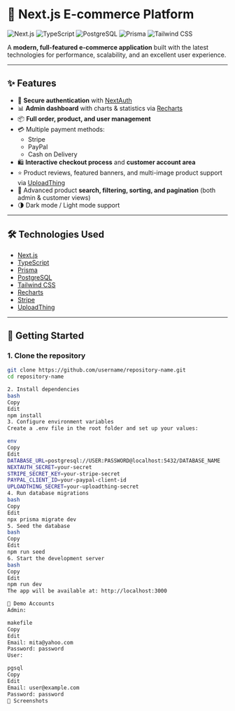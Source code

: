 # 🛒 Next.js E-commerce Platform

![Next.js](https://img.shields.io/badge/Next.js-14-black?style=flat-square&logo=next.js)
![TypeScript](https://img.shields.io/badge/TypeScript-5-blue?style=flat-square&logo=typescript)
![PostgreSQL](https://img.shields.io/badge/PostgreSQL-15-blue?style=flat-square&logo=postgresql)
![Prisma](https://img.shields.io/badge/Prisma-ORM-green?style=flat-square&logo=prisma)
![Tailwind CSS](https://img.shields.io/badge/TailwindCSS-4-06B6D4?style=flat-square&logo=tailwindcss)

A **modern, full-featured e-commerce application** built with the latest technologies for performance, scalability, and an excellent user experience.

---

## ✨ Features

- 🔐 **Secure authentication** with [NextAuth](https://next-auth.js.org/)
- 📊 **Admin dashboard** with charts & statistics via [Recharts](https://recharts.org/)
- 📦 **Full order, product, and user management**
- 💳 Multiple payment methods:
  - Stripe
  - PayPal
  - Cash on Delivery
- 🛍 **Interactive checkout process** and **customer account area**
- ⭐ Product reviews, featured banners, and multi-image product support via [UploadThing](https://uploadthing.com/)
- 🔎 Advanced product **search, filtering, sorting, and pagination** (both admin & customer views)
- 🌗 Dark mode / Light mode support

---

## 🛠 Technologies Used

- [Next.js](https://nextjs.org/)
- [TypeScript](https://www.typescriptlang.org/)
- [Prisma](https://www.prisma.io/)
- [PostgreSQL](https://www.postgresql.org/)
- [Tailwind CSS](https://tailwindcss.com/)
- [Recharts](https://recharts.org/)
- [Stripe](https://stripe.com/)
- [UploadThing](https://uploadthing.com/)

---

## 🚀 Getting Started

### 1. Clone the repository
```bash
git clone https://github.com/username/repository-name.git
cd repository-name

2. Install dependencies
bash
Copy
Edit
npm install
3. Configure environment variables
Create a .env file in the root folder and set up your values:

env
Copy
Edit
DATABASE_URL=postgresql://USER:PASSWORD@localhost:5432/DATABASE_NAME
NEXTAUTH_SECRET=your-secret
STRIPE_SECRET_KEY=your-stripe-secret
PAYPAL_CLIENT_ID=your-paypal-client-id
UPLOADTHING_SECRET=your-uploadthing-secret
4. Run database migrations
bash
Copy
Edit
npx prisma migrate dev
5. Seed the database
bash
Copy
Edit
npm run seed
6. Start the development server
bash
Copy
Edit
npm run dev
The app will be available at: http://localhost:3000

👥 Demo Accounts
Admin:

makefile
Copy
Edit
Email: mita@yahoo.com
Password: password
User:

pgsql
Copy
Edit
Email: user@example.com
Password: password
📸 Screenshots
